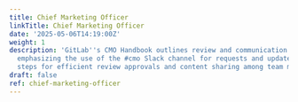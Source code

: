 ```yaml
---
title: Chief Marketing Officer
linkTitle: Chief Marketing Officer
date: '2025-05-06T14:19:00Z'
weight: 1
description: 'GitLab''s CMO Handbook outlines review and communication processes,
  emphasizing the use of the #cmo Slack channel for requests and updates, and detailing
  steps for efficient review approvals and content sharing among team members.'
draft: false
ref: chief-marketing-officer
---
```


